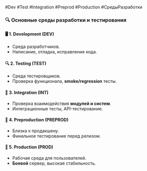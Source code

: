  #Dev #Test #Integration #Preprod #Production #СредыРазработки

### 🔍 **Основные среды разработки и тестирования**

#### 🖥 **1. Development (DEV)**

- Среда разработчиков.
- Написание, отладка, исправление кода.

#### 🔍 **2. Testing (TEST)**

- Среда тестировщиков.
- Проверка функционала, **smoke/regression** тесты.

#### 🔗 **3. Integration (INT)**

- Проверка взаимодействия **модулей и систем**.
- Интеграционные тесты, API-тестирование.

#### 🏁 **4. Preproduction (PREPROD)**

- Близка к продакшену.
- Финальное тестирование перед релизом.

#### 🚀 **5. Production (PROD)**

- Рабочая среда для пользователей.
- **Боевой** сервер, высокая стабильность.